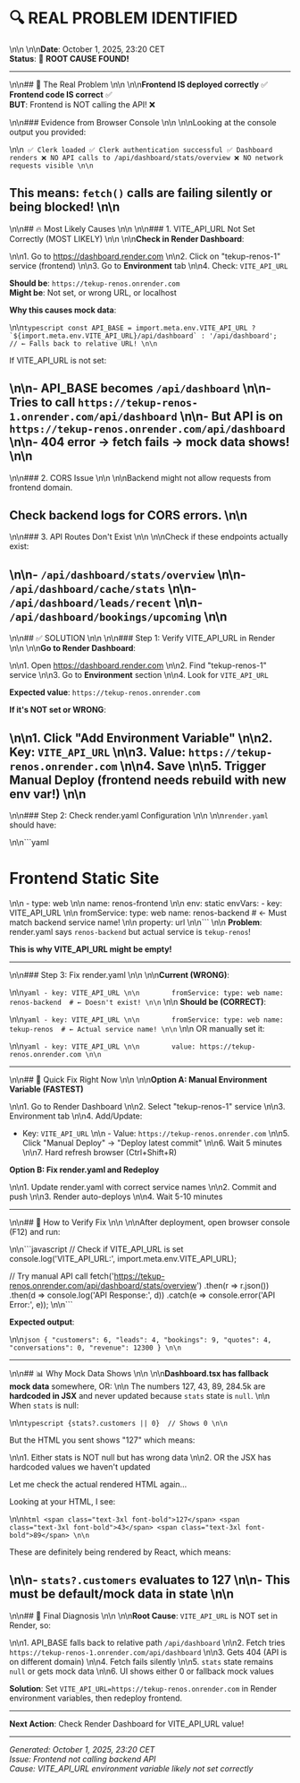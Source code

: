 # 🔍 REAL PROBLEM IDENTIFIED

\n\n
\n\n**Date**: October 1, 2025, 23:20 CET  
**Status**: 🎯 **ROOT CAUSE FOUND!**

---

\n\n## 🎯 The Real Problem
\n\n
\n\n**Frontend IS deployed correctly** ✅  
**Frontend code IS correct** ✅  
**BUT**: Frontend is NOT calling the API! ❌

\n\n### Evidence from Browser Console
\n\n
\n\nLooking at the console output you provided:

\n\n```
✅ Clerk loaded
✅ Clerk authentication successful
✅ Dashboard renders
❌ NO API calls to /api/dashboard/stats/overview
❌ NO network requests visible
\n\n```

**This means**: `fetch()` calls are failing **silently** or being blocked!
\n\n
---

\n\n## 🔥 Most Likely Causes
\n\n
\n\n### 1. VITE_API_URL Not Set Correctly (MOST LIKELY)
\n\n
\n\n**Check in Render Dashboard**:

\n\n1. Go to <https://dashboard.render.com>
\n\n2. Click on "tekup-renos-1" service (frontend)
\n\n3. Go to **Environment** tab
\n\n4. Check: `VITE_API_URL`

**Should be**: `https://tekup-renos.onrender.com`  
**Might be**: Not set, or wrong URL, or localhost

**Why this causes mock data**:

\n\n```typescript
const API_BASE = import.meta.env.VITE_API_URL
  ? `${import.meta.env.VITE_API_URL}/api/dashboard`
  : '/api/dashboard';  // ← Falls back to relative URL!
\n\n```

If VITE_API_URL is not set:

\n\n- API_BASE becomes `/api/dashboard`
\n\n- Tries to call `https://tekup-renos-1.onrender.com/api/dashboard`
\n\n- But API is on `https://tekup-renos.onrender.com/api/dashboard`
\n\n- 404 error → fetch fails → mock data shows!
\n\n
---

\n\n### 2. CORS Issue
\n\n
\n\nBackend might not allow requests from frontend domain.

**Check backend logs** for CORS errors.
\n\n
---

\n\n### 3. API Routes Don't Exist
\n\n
\n\nCheck if these endpoints actually exist:

\n\n- `/api/dashboard/stats/overview`
\n\n- `/api/dashboard/cache/stats`
\n\n- `/api/dashboard/leads/recent`
\n\n- `/api/dashboard/bookings/upcoming`
\n\n
---

\n\n## ✅ SOLUTION
\n\n
\n\n### Step 1: Verify VITE_API_URL in Render
\n\n
\n\n**Go to Render Dashboard**:

\n\n1. Open <https://dashboard.render.com>
\n\n2. Find "tekup-renos-1" service
\n\n3. Go to **Environment** section
\n\n4. Look for `VITE_API_URL`

**Expected value**: `https://tekup-renos.onrender.com`

**If it's NOT set or WRONG**:

\n\n1. Click "Add Environment Variable"
\n\n2. Key: `VITE_API_URL`
\n\n3. Value: `https://tekup-renos.onrender.com`
\n\n4. Save
\n\n5. **Trigger Manual Deploy** (frontend needs rebuild with new env var!)
\n\n
---

\n\n### Step 2: Check render.yaml Configuration
\n\n
\n\n`render.yaml` should have:

\n\n```yaml

# Frontend Static Site

\n\n  - type: web
\n\n    name: renos-frontend
\n\n    env: static
    envVars:
      - key: VITE_API_URL
\n\n        fromService:
          type: web
          name: renos-backend  # ← Must match backend service name!
\n\n          property: url
\n\n```
\n\n
**Problem**: render.yaml says `renos-backend` but actual service is `tekup-renos`!

**This is why VITE_API_URL might be empty!**

---

\n\n### Step 3: Fix render.yaml
\n\n
\n\n**Current (WRONG)**:

\n\n```yaml
      - key: VITE_API_URL
\n\n        fromService:
          type: web
          name: renos-backend  # ← Doesn't exist!
\n\n```
\n\n
**Should be (CORRECT)**:

\n\n```yaml
      - key: VITE_API_URL
\n\n        fromService:
          type: web
          name: tekup-renos  # ← Actual service name!
\n\n```
\n\n
OR manually set it:

\n\n```yaml
      - key: VITE_API_URL
\n\n        value: https://tekup-renos.onrender.com
\n\n```

---

\n\n## 🎯 Quick Fix Right Now
\n\n
\n\n**Option A: Manual Environment Variable (FASTEST)**

\n\n1. Go to Render Dashboard
\n\n2. Select "tekup-renos-1" service
\n\n3. Environment tab
\n\n4. Add/Update:

- Key: `VITE_API_URL`
\n\n   - Value: `https://tekup-renos.onrender.com`
\n\n5. Click "Manual Deploy" → "Deploy latest commit"
\n\n6. Wait 5 minutes
\n\n7. Hard refresh browser (Ctrl+Shift+R)

**Option B: Fix render.yaml and Redeploy**

\n\n1. Update render.yaml with correct service names
\n\n2. Commit and push
\n\n3. Render auto-deploys
\n\n4. Wait 5-10 minutes

---

\n\n## 🧪 How to Verify Fix
\n\n
\n\nAfter deployment, open browser console (F12) and run:

\n\n```javascript
// Check if VITE_API_URL is set
console.log('VITE_API_URL:', import.meta.env.VITE_API_URL);

// Try manual API call
fetch('<https://tekup-renos.onrender.com/api/dashboard/stats/overview>')
  .then(r => r.json())
  .then(d => console.log('API Response:', d))
  .catch(e => console.error('API Error:', e));
\n\n```

**Expected output**:

\n\n```json
{
  "customers": 6,
  "leads": 4,
  "bookings": 9,
  "quotes": 4,
  "conversations": 0,
  "revenue": 12300
}
\n\n```

---

\n\n## 📊 Why Mock Data Shows
\n\n
\n\n**Dashboard.tsx has fallback mock data** somewhere, OR:
\n\n
The numbers 127, 43, 89, 284.5k are **hardcoded in JSX** and never updated because `stats` state is `null`.
\n\n
When `stats` is null:

\n\n```typescript
{stats?.customers || 0}  // Shows 0
\n\n```

But the HTML you sent shows "127" which means:

\n\n1. Either stats is NOT null but has wrong data
\n\n2. OR the JSX has hardcoded values we haven't updated

Let me check the actual rendered HTML again...

Looking at your HTML, I see:

\n\n```html
<span class="text-3xl font-bold">127</span>
<span class="text-3xl font-bold">43</span>
<span class="text-3xl font-bold">89</span>
\n\n```

These are definitely being rendered by React, which means:

\n\n- `stats?.customers` evaluates to 127
\n\n- This must be **default/mock data in state**
\n\n
---

\n\n## 🎯 Final Diagnosis
\n\n
\n\n**Root Cause**: `VITE_API_URL` is NOT set in Render, so:

\n\n1. API_BASE falls back to relative path `/api/dashboard`
\n\n2. Fetch tries `https://tekup-renos-1.onrender.com/api/dashboard`
\n\n3. Gets 404 (API is on different domain)
\n\n4. Fetch fails silently
\n\n5. `stats` state remains `null` or gets mock data
\n\n6. UI shows either 0 or fallback mock values

**Solution**: Set `VITE_API_URL=https://tekup-renos.onrender.com` in Render environment variables, then redeploy frontend.

---

**Next Action**: Check Render Dashboard for VITE_API_URL value!

---

_Generated: October 1, 2025, 23:20 CET_  
_Issue: Frontend not calling backend API_  
_Cause: VITE_API_URL environment variable likely not set correctly_
